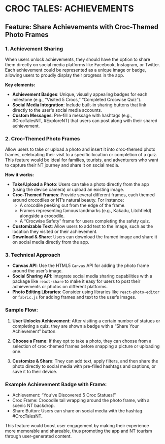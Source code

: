 # CROC TALES: ACHIEVEMENTS

## Feature: Share Achievements with Croc-Themed Photo Frames

### 1. **Achievement Sharing**
When users unlock achievements, they should have the option to share them directly on social media platforms like Facebook, Instagram, or Twitter. Each achievement could be represented as a unique image or badge, allowing users to proudly display their progress in the app.

**Key elements:**
- **Achievement Badges**: Unique, visually appealing badges for each milestone (e.g., “Visited 5 Crocs,” “Completed Crocwise Quiz”).
- **Social Media Integration**: Include built-in sharing buttons that link directly to the user's social media accounts.
- **Custom Messages**: Pre-fill a message with hashtags (e.g., #CrocTalesNT, #ExploreNT) that users can post along with their shared achievement.

### 2. **Croc-Themed Photo Frames**
Allow users to take or upload a photo and insert it into croc-themed photo frames, celebrating their visit to a specific location or completion of a quiz. This feature would be ideal for families, tourists, and adventurers who want to capture their NT journey and share it on social media.

**How it works:**
- **Take/Upload a Photo**: Users can take a photo directly from the app (using the device camera) or upload an existing image.
- **Croc-Themed Frames**: Provide several different frames, each themed around crocodiles or NT’s natural beauty. For instance:
   - A crocodile peeking out from the edge of the frame.
   - Frames representing famous landmarks (e.g., Kakadu, Litchfield) alongside a crocodile.
   - A “Crocwise Safety” frame for users completing the safety quiz.
- **Customizable Text**: Allow users to add text to the image, such as the location they visited or their achievement.
- **Download & Share**: Users can download the framed image and share it on social media directly from the app.

### 3. **Technical Approach**

- **Canvas API**: Use the HTML5 `Canvas` API for adding the photo frame around the user’s image.
- **Social Sharing API**: Integrate social media sharing capabilities with a package like `react-share` to make it easy for users to post their achievements or photos on different platforms.
- **Photo Editing Libraries**: Consider using libraries like `react-photo-editor` or `fabric.js` for adding frames and text to the user’s images.

### Sample Flow:

1. **User Unlocks Achievement**: After visiting a certain number of statues or completing a quiz, they are shown a badge with a “Share Your Achievement” button.
   
2. **Choose a Frame**: If they opt to take a photo, they can choose from a selection of croc-themed frames before snapping a picture or uploading one.

3. **Customize & Share**: They can add text, apply filters, and then share the photo directly to social media with pre-filled hashtags and captions, or save it to their device.

### Example Achievement Badge with Frame:

- Achievement: “You’ve Discovered 5 Croc Statues!”
- Croc Frame: Crocodile tail wrapping around the photo frame, with a scenic NT backdrop.
- Share Button: Users can share on social media with the hashtag #CrocTalesNT.

This feature would boost user engagement by making their experience more memorable and shareable, thus promoting the app and NT tourism through user-generated content.
